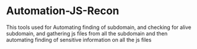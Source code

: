 # Automation-JS-Recon
This tools used for Automating finding of subdomain, and checking for alive subdomain, and gathering js files from all the subdomain and then automating finding of sensitive information on all the js files
